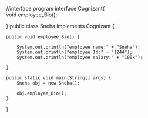 //interface program
interface Cognizant{             
void employee_Bio();

}
public class Sneha implements Cognizant {

	public void employee_Bio() {

		System.out.println("employee name:" + "Sneha");
		System.out.println("employee Id:" + "1244");
		System.out.println("employee salary:" + "100k");

	}

	public static void main(String[] args) {
		Sneha obj = new Sneha();

		obj.employee_Bio();
	}

}




